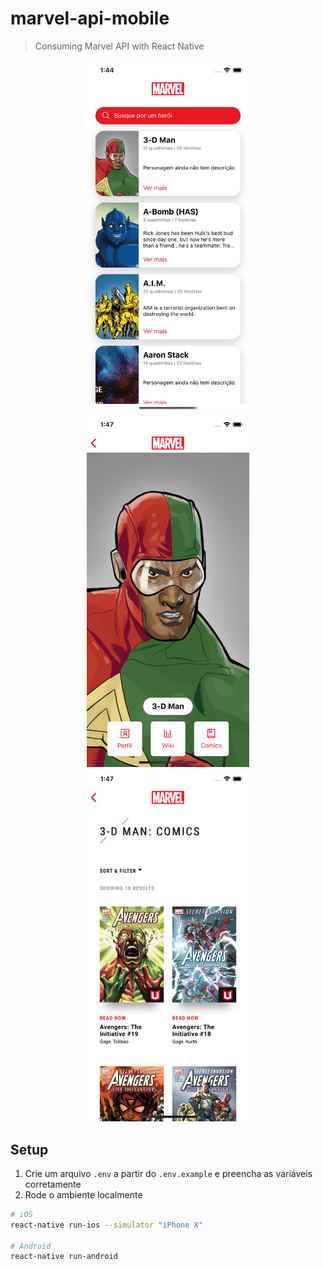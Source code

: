 # marvel-api-mobile
> Consuming Marvel API with React Native

<p style="text-align: center;">
  <img src="docs/first.png" width="260" />
  <img src="docs/second.png" width="260" />
  <img src="docs/third.png" width="260" />
</p>

## Setup
1. Crie um arquivo `.env` a partir do `.env.example` e preencha as variáveis corretamente
2. Rode o ambiente localmente
```bash
# iOS
react-native run-ios --simulator "iPhone X"

# Android
react-native run-android
```
